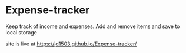 # Expense-tracker

Keep track of income and expenses. Add and remove items and save to local storage 

site is live at https://jd1503.github.io/Expense-tracker/
